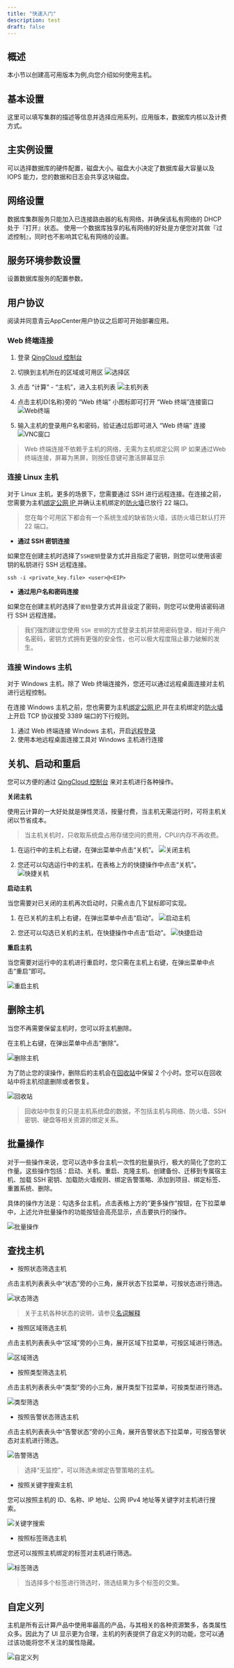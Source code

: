 ```yaml
---
title: "快速入门"
description: test
draft: false
---
```


## 概述

本小节以创建高可用版本为例,向您介绍如何使用主机。

## 基本设置

这里可以填写集群的描述等信息并选择应用系列，应用版本，数据库内核以及计费方式。

## 主实例设置
可以选择数据库的硬件配置，磁盘大小。磁盘大小决定了数据库最大容量以及 IOPS 能力，您的数据和日志会共享这块磁盘。

## 网络设置
数据库集群服务只能加入已连接路由器的私有网络，并确保该私有网络的 DHCP 处于『打开』状态。 使用一个数据库独享的私有网络的好处是方便您对其做『过滤控制』，同时也不影响其它私有网络的设置。

## 服务环境参数设置
设置数据库服务的配置参数。


## 用户协议
阅读并同意青云AppCenter用户协议之后即可开始部署应用。


### Web 终端连接

1. 登录 [QingCloud 控制台](https://console.qingcloud.com)

2. 切换到主机所在的区域或可用区
![选择区](/computing/_images/20190914-155102.png)

3. 点击 “计算” - “主机”，进入主机列表
![主机列表](/computing/_images/20190914-155516.png)

4. 点击主机ID(名称)旁的 “Web 终端” 小图标即可打开 “Web 终端”连接窗口
![Web终端](/computing/_images/20190914-160104.png)

5. 输入主机的登录用户名和密码，验证通过后即可进入 “Web 终端” 连接
![VNC窗口](/computing/_images/20190914-161141.png)

>Web 终端连接不依赖于主机的网络，无需为主机绑定公网 IP
>如果通过Web 终端连接，屏幕为黑屏，则按任意键可激活屏幕显示

### 连接 Linux 主机

对于 Linux 主机，更多的场景下，您需要通过 SSH 进行远程连接。在连接之前，您需要为主机[绑定公网 IP ](https://docs.qingcloud.com/product/network/eip#使用外部绑定公网-ip)并确认主机绑定的[防火墙](https://docs.qingcloud.com/product/security/security_group)已放行 22 端口。

>您在每个可用区下都会有一个系统生成的缺省防火墙，该防火墙已默认打开 22 端口。

* **通过 SSH 密钥连接**

如果您在创建主机时选择了`SSH密钥`登录方式并且指定了密钥，则您可以使用该密钥的私钥进行 SSH 远程连接。

	ssh -i <private_key.file> <user>@<EIP>

* **通过用户名和密码连接**

如果您在创建主机时选择了`密码`登录方式并且设定了密码，则您可以使用该密码进行 SSH 远程连接。

>我们强烈建议您使用 `SSH 密钥`的方式登录主机并禁用密码登录，相对于用户名密码，密钥方式拥有更强的安全性，也可以极大程度阻止暴力破解的发生。

### 连接 Windows 主机

对于 Windows 主机，除了 Web 终端连接外，您还可以通过远程桌面连接对主机进行远程控制。

在连接 Windows 主机之前，您也需要为主机[绑定公网 IP ](https://docs.qingcloud.com/product/network/eip#使用外部绑定公网-ip)并在主机绑定的[防火墙](https://docs.qingcloud.com/product/security/security_group)上开启 TCP 协议接受 3389 端口的下行规则。

1. 通过 Web 终端连接 Windows 主机，开启[远程登录](https://docs.qingcloud.com/product/faq/#windows)
2. 使用本地远程桌面连接工具对 Windows 主机进行连接

## 关机、启动和重启

您可以方便的通过 [QingCloud 控制台](https://console.qingcloud.com) 来对主机进行各种操作。

**关闭主机**

使用云计算的一大好处就是弹性灵活，按量付费，当主机无需运行时，可将主机关闭以节省成本。

>当主机关机时，只收取系统盘占用存储空间的费用，CPU/内存不再收费。

1. 在运行中的主机上右键，在弹出菜单中点击“关机”。
![关闭主机](/computing/_images/20190914-165959.png)

2. 您还可以勾选运行中的主机，在表格上方的快捷操作中点击“关机”。
![快捷关机](/computing/_images/20190914-170352.png)

**启动主机**

当您需要对已关闭的主机再次启动时，只需点击几下鼠标即可实现。

1. 在已关机的主机上右键，在弹出菜单中点击“启动”。
![启动主机](/computing/_images/20190914-174325.png)

2. 您还可以勾选已关机的主机，在快捷操作中点击“启动”。
![快捷启动](/computing/_images/20190914-174524.png)

**重启主机**

当您需要对运行中的主机进行重启时，您只需在主机上右键，在弹出菜单中点击“重启”即可。

![重启主机](/computing/_images/20190914-175015.png)

## 删除主机

当您不再需要保留主机时，您可以将主机删除。

在主机上右键，在弹出菜单中点击“删除”。

![删除主机](/computing/_images/20190914-175226.png)

为了防止您的误操作，删除后的主机会在[回收站](https://docs.qingcloud.com/product/operation/recycle_bin)中保留 2 个小时。您可以在回收站中将主机彻底删除或者恢复。

![回收站](/computing/_images/20190917-110851.png)

>回收站中恢复的只是主机系统盘的数据，不包括主机与网络、防火墙、SSH 密钥、硬盘等相关资源的绑定关系。

## 批量操作

对于一些操作来说，您可以选中多台主机一次性的批量执行，极大的简化了您的工作量。这些操作包括：启动、关机、重启、克隆主机、创建备份、迁移到专属宿主机、加载 SSH 密钥、加载防火墙规则、绑定告警策略、添加到项目、绑定标签、重置系统、删除。

具体的操作方法是：勾选多台主机，点击表格上方的“更多操作”按钮，在下拉菜单中，上述允许批量操作的功能按钮会高亮显示，点击要执行的操作。

![批量操作](/computing/_images/20190917-104811.png)

## 查找主机

* 按照状态筛选主机

点击主机列表表头中“状态”旁的小三角，展开状态下拉菜单，可按状态进行筛选。

![状态筛选](/computing/_images/20190917-105004.png)

>关于主机各种状态的说明，请参见[名词解释](../computing/intro/definitions#主机状态)

* 按照区域筛选主机

点击主机列表表头中“区域”旁的小三角，展开区域下拉菜单，可按区域进行筛选。

![区域筛选](/computing/_images/20190917-105158.png)

* 按照类型筛选主机

点击主机列表表头中“类型”旁的小三角，展开类型下拉菜单，可按类型进行筛选。

![类型筛选](/computing/_images/20190917-105526.png)

* 按照告警状态筛选主机

点击主机列表表头中“告警状态”旁的小三角，展开告警状态下拉菜单，可按告警状态对主机进行筛选。

![告警筛选](/computing/_images/20190917-105652.png)

>选择“无监控”，可以筛选未绑定告警策略的主机。

* 按照关键字搜索主机

您可以按照主机的 ID、名称、IP 地址、公网 IPv4 地址等关键字对主机进行搜索。

![关键字搜索](/computing/_images/20190917-110539.png)

* 按照标签筛选主机

您还可以按照主机绑定的标签对主机进行筛选。

![标签筛选](/computing/_images/20190917-110637.png)

>当选择多个标签进行筛选时，筛选结果为多个标签的交集。

## 自定义列

主机是所有云计算产品中使用率最高的产品，与其相关的各种资源繁多，各类属性众多。因此为了 UI 显示更为合理，主机的列表提供了自定义列的功能，您可以通过该功能将您不关注的属性隐藏。

![自定义列](/computing/_images/20190917-110736.png)
